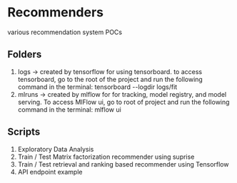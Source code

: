 # Recommenders
various recommendation system POCs

## Folders

1. logs -> created by tensorflow for using tensorboard. to access tensorboard, go to the root of the project and run the following command in the terminal:  tensorboard --logdir logs/fit
2. mlruns -> created by mlflow for for tracking, model registry, and model serving. To access MlFlow ui, go to root of project and run the following command in the terminal: mlflow ui 

## Scripts

1. Exploratory Data Analysis
2. Train / Test Matrix factorization recommender using suprise
3. Train / Test retrieval and ranking based recommender using Tensorflow 
4. API endpoint example

